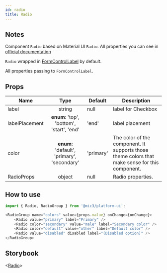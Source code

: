 ```yaml
---
id: radio
title: Radio
---
```


## Notes

Component `Radio` based on Material UI `Radio`. All properties you can see in [official documentation](https://v3.material-ui.com/api/radio/)

`Radio` wrapped in [FormControlLabel](https://v3.material-ui.com/api/form-control-label/) by default.

All properties passing to `FormControlLabel`.

## Props

Name           |                    Type                     | Default   | Description
-------------- | :-----------------------------------------: | --------- | ----------------------------------------------------------------------------------------------
label          |                   string                    | null      | label for Checkbox
labelPlacement |  **enum**: 'top', 'bottom', 'start', 'end'  | 'end'     | label placement
color          | **enum**: 'default', 'primary', 'secondary' | 'primary' | The color of the component. It supports those theme colors that make sense for this component.
RadioProps     |                   object                    | null      | Radio properties.

## How to use

```javascript
import { Radio, RadioGroup } from '@mic3/platform-ui';

<RadioGroup name="colors" value={props.value} onChange={onChange}>
    <Radio value="primary" label="Primary" />
    <Radio color="secondary" value="male" label="Secondary color" />
    <Radio color="default" value="other" label="Default color" />
    <Radio value="disabled" disabled label="(Disabled option)" />
</RadioGroup>
```

## Storybook

<[Radio](/redirect?/storybook/index.html?path=/story/components-selection-controls--radio)>
